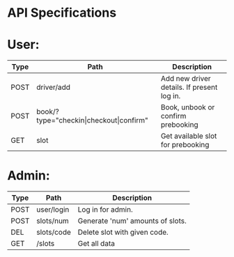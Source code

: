 # API Specifications

# User:
Type | Path | Description |
|--|--|--|
POST | driver/add | Add new driver details. If present log in. |
POST | book/?type="checkin\|checkout\|confirm" | Book, unbook or confirm prebooking |
GET | slot | Get available slot for prebooking |


# Admin:
Type | Path | Description |
|--|--|--|
POST |  user/login | Log in for admin.
POST | slots/num | Generate 'num' amounts of slots.
DEL | slots/code | Delete slot with given code.
GET | /slots | Get all data